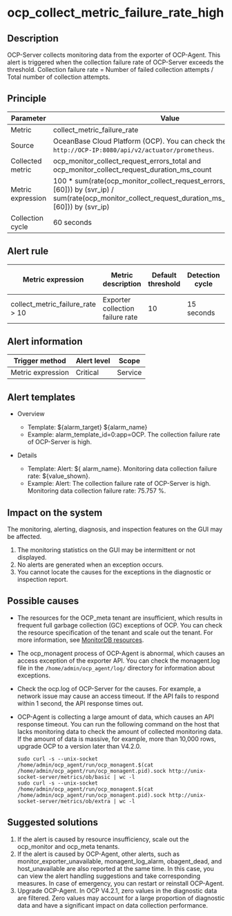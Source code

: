 # ocp_collect_metric_failure_rate_high

## Description

OCP-Server collects monitoring data from the exporter of OCP-Agent. This alert is triggered when the collection failure rate of OCP-Server exceeds the threshold. Collection failure rate = Number of failed collection attempts / Total number of collection attempts. 

## Principle

| Parameter | Value |
| --- | --- |
| Metric | collect_metric_failure_rate |
| Source | OceanBase Cloud Platform (OCP). You can check the failure rate at `http://OCP-IP:8080/api/v2/actuator/prometheus`.  |
| Collected metric | ocp_monitor_collect_request_errors_total and ocp_monitor_collect_request_duration_ms_count |
| Metric expression | 100 * sum(rate(ocp_monitor_collect_request_errors_total{app="OCP"}[60])) by (svr_ip) / sum(rate(ocp_monitor_collect_request_duration_ms_count{app="OCP"}[60])) by (svr_ip) |
| Collection cycle | 60 seconds |

## Alert rule

| Metric expression | Metric description | Default threshold | Detection cycle | Time before clearance |
| --- | --- | --- | --- | --- |
| collect_metric_failure_rate > 10 | Exporter collection failure rate | 10 | 15 seconds | 5 minutes |

## Alert information

| Trigger method | Alert level | Scope |
| --- | --- | --- |
| Metric expression | Critical | Service |

## Alert templates

* Overview

   * Template: ${alarm_target} ${alarm_name}
   * Example: alarm_template_id=0:app=OCP. The collection failure rate of OCP-Server is high.

* Details

   * Template: Alert: ${ alarm_name}. Monitoring data collection failure rate: ${value_shown}. 
   * Example: Alert: The collection failure rate of OCP-Server is high. Monitoring data collection failure rate: 75.757 %. 

## Impact on the system

The monitoring, alerting, diagnosis, and inspection features on the GUI may be affected.

1. The monitoring statistics on the GUI may be intermittent or not displayed. 
2. No alerts are generated when an exception occurs. 
3. You cannot locate the causes for the exceptions in the diagnostic or inspection report. 

## Possible causes

* The resources for the OCP_meta tenant are insufficient, which results in frequent full garbage collection (GC) exceptions of OCP. You can check the resource specification of the tenant and scale out the tenant. For more information, see [MonitorDB resources](../../../300.deployment-guide/100.deploying-enterprise-ocp/300.deployment/100.planning-resources/200.planning-resources-of-high-availability/300.monitordb-resources-multi-node.md). 
* The ocp_monagent process of OCP-Agent is abnormal, which causes an access exception of the exporter API. You can check the monagent.log file in the `/home/admin/ocp_agent/log/` directory for information about exceptions. 
* Check the ocp.log of OCP-Server for the causes. For example, a network issue may cause an access timeout. If the API fails to respond within 1 second, the API response times out. 
* OCP-Agent is collecting a large amount of data, which causes an API response timeout. You can run the following command on the host that lacks monitoring data to check the amount of collected monitoring data. If the amount of data is massive, for example, more than 10,000 rows, upgrade OCP to a version later than V4.2.0. 

   ```shell
   sudo curl -s --unix-socket /home/admin/ocp_agent/run/ocp_monagent.$(cat /home/admin/ocp_agent/run/ocp_monagent.pid).sock http://unix-socket-server/metrics/ob/basic | wc -l
   sudo curl -s --unix-socket /home/admin/ocp_agent/run/ocp_monagent.$(cat /home/admin/ocp_agent/run/ocp_monagent.pid).sock http://unix-socket-server/metrics/ob/extra | wc -l
   ```

## Suggested solutions

1. If the alert is caused by resource insufficiency, scale out the ocp_monitor and ocp_meta tenants. 
2. If the alert is caused by OCP-Agent, other alerts, such as monitor_exporter_unavailable, monagent_log_alarm, obagent_dead, and host_unavailable are also reported at the same time. In this case, you can view the alert handling suggestions and take corresponding measures. In case of emergency, you can restart or reinstall OCP-Agent. 
3. Upgrade OCP-Agent. In OCP V4.2.1, zero values in the diagnostic data are filtered. Zero values may account for a large proportion of diagnostic data and have a significant impact on data collection performance. 
